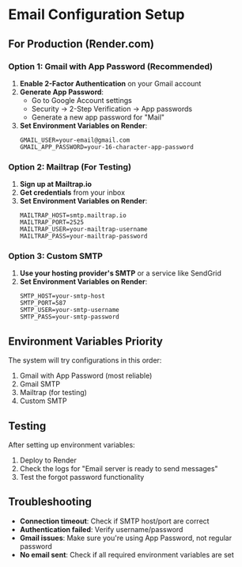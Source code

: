 # Email Configuration Setup

## For Production (Render.com)

### Option 1: Gmail with App Password (Recommended)

1. **Enable 2-Factor Authentication** on your Gmail account
2. **Generate App Password**:
   - Go to Google Account settings
   - Security → 2-Step Verification → App passwords
   - Generate a new app password for "Mail"
3. **Set Environment Variables on Render**:
   ```
   GMAIL_USER=your-email@gmail.com
   GMAIL_APP_PASSWORD=your-16-character-app-password
   ```

### Option 2: Mailtrap (For Testing)

1. **Sign up at Mailtrap.io**
2. **Get credentials** from your inbox
3. **Set Environment Variables on Render**:
   ```
   MAILTRAP_HOST=smtp.mailtrap.io
   MAILTRAP_PORT=2525
   MAILTRAP_USER=your-mailtrap-username
   MAILTRAP_PASS=your-mailtrap-password
   ```

### Option 3: Custom SMTP

1. **Use your hosting provider's SMTP** or a service like SendGrid
2. **Set Environment Variables on Render**:
   ```
   SMTP_HOST=your-smtp-host
   SMTP_PORT=587
   SMTP_USER=your-smtp-username
   SMTP_PASS=your-smtp-password
   ```

## Environment Variables Priority

The system will try configurations in this order:

1. Gmail with App Password (most reliable)
2. Gmail SMTP
3. Mailtrap (for testing)
4. Custom SMTP

## Testing

After setting up environment variables:

1. Deploy to Render
2. Check the logs for "Email server is ready to send messages"
3. Test the forgot password functionality

## Troubleshooting

- **Connection timeout**: Check if SMTP host/port are correct
- **Authentication failed**: Verify username/password
- **Gmail issues**: Make sure you're using App Password, not regular password
- **No email sent**: Check if all required environment variables are set

